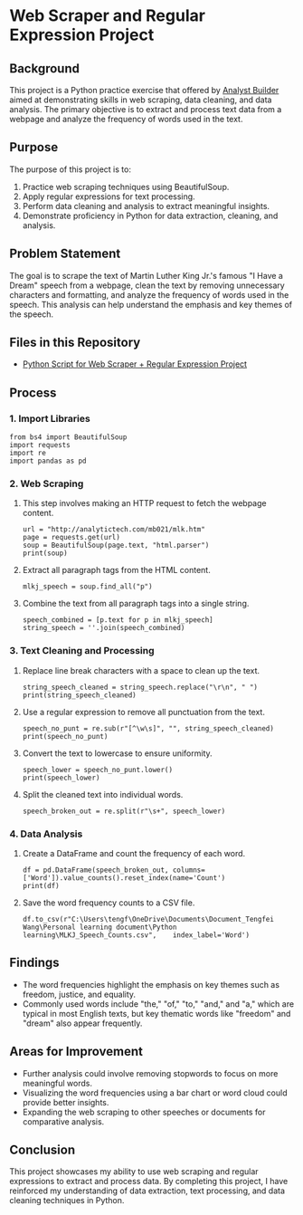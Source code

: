 # Web Scraper and Regular Expression Project

## Background

This project is a Python practice exercise that offered by [Analyst Builder](https://www.analystbuilder.com/) aimed at demonstrating skills in web scraping, data cleaning, and data analysis. The primary objective is to extract and process text data from a webpage and analyze the frequency of words used in the text.

## Purpose

The purpose of this project is to:

1. Practice web scraping techniques using BeautifulSoup.
2. Apply regular expressions for text processing.
3. Perform data cleaning and analysis to extract meaningful insights.
4. Demonstrate proficiency in Python for data extraction, cleaning, and analysis.

## Problem Statement

The goal is to scrape the text of Martin Luther King Jr.'s famous "I Have a Dream" speech from a webpage, clean the text by removing unnecessary characters and formatting, and analyze the frequency of words used in the speech. This analysis can help understand the emphasis and key themes of the speech.

## Files in this Repository
- [Python Script for Web Scraper + Regular Expression Project](https://github.com/ttfwang/PortfolioProjects_Python/blob/main/1.%20Web%20Scraper%20%2B%20Regular%20Expression%20Project/1.Web%20Scraper%20%2B%20Regular%20Expression%20Project.ipynb)

## Process

### 1. Import Libraries
  ```
  from bs4 import BeautifulSoup
  import requests
  import re
  import pandas as pd
  ```

### 2. Web Scraping

1. This step involves making an HTTP request to fetch the webpage content.
   ```
   url = "http://analytictech.com/mb021/mlk.htm"
   page = requests.get(url)
   soup = BeautifulSoup(page.text, "html.parser")
   print(soup)
   ```
2. Extract all paragraph tags from the HTML content.
   ```
   mlkj_speech = soup.find_all("p")
   ```
3. Combine the text from all paragraph tags into a single string.
   ```
   speech_combined = [p.text for p in mlkj_speech]
   string_speech = ''.join(speech_combined)
   ```

### 3. Text Cleaning and Processing

1. Replace line break characters with a space to clean up the text.
   ```
   string_speech_cleaned = string_speech.replace("\r\n", " ")
   print(string_speech_cleaned)
   ```

2. Use a regular expression to remove all punctuation from the text.
   ```
   speech_no_punt = re.sub(r"[^\w\s]", "", string_speech_cleaned)
   print(speech_no_punt)
   ```
3. Convert the text to lowercase to ensure uniformity.
   ```
   speech_lower = speech_no_punt.lower()
   print(speech_lower)
   ```
4. Split the cleaned text into individual words.
   ```
   speech_broken_out = re.split(r"\s+", speech_lower)
   ```
### 4. Data Analysis

1. Create a DataFrame and count the frequency of each word.
   ```
   df = pd.DataFrame(speech_broken_out, columns=['Word']).value_counts().reset_index(name='Count')
   print(df)
   ```
   
2. Save the word frequency counts to a CSV file.
   ```
   df.to_csv(r"C:\Users\tengf\OneDrive\Documents\Document_Tengfei Wang\Personal learning document\Python learning\MLKJ_Speech_Counts.csv",    index_label='Word')
   ```

## Findings

  - The word frequencies highlight the emphasis on key themes such as freedom, justice, and equality.
  - Commonly used words include "the," "of," "to," "and," and "a," which are typical in most English texts, but key thematic words like "freedom" and "dream" also appear frequently.

## Areas for Improvement
- Further analysis could involve removing stopwords to focus on more meaningful words.
- Visualizing the word frequencies using a bar chart or word cloud could provide better insights.
- Expanding the web scraping to other speeches or documents for comparative analysis.

## Conclusion

This project showcases my ability to use web scraping and regular expressions to extract and process data. By completing this project, I have reinforced my understanding of data extraction, text processing, and data cleaning techniques in Python.
